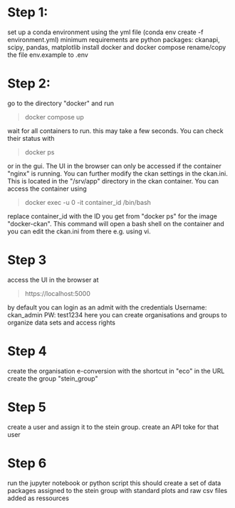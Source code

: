# Step 1: 
set up a conda environment using the yml file (conda env create -f environment.yml) minimum requirements are python packages: ckanapi, scipy, pandas, matplotlib
install docker and docker compose
rename/copy the file env.example to .env
# Step 2: 
go to the directory "docker" and run 
> docker compose up

wait for all containers to run. this may take a few seconds. You can check their status with 
> docker ps

or in the gui. The UI in the browser can only be accessed if the container "nginx" is running.
You can further modify the ckan settings in the ckan.ini. This is located in the "/srv/app" directory in the ckan container.
You can access the container using
> docker exec -u 0 -it container_id /bin/bash

replace container_id with the ID you get from "docker ps" for the image "docker-ckan". This command will open a bash shell on the container and you can edit the ckan.ini from there e.g. using vi.
# Step 3
access the UI in the browser at 
> https://localhost:5000

by default you can login as an admit with the credentials Username: ckan_admin PW: test1234
here you can create organisations and groups to organize data sets and access rights
# Step 4
create the organisation e-conversion with the shortcut in "eco" in the URL
create the group "stein_group"
# Step 5
create a user and assign it to the stein group. 
create an API toke for that user
# Step 6
run the jupyter notebook or python script
this should create a set of data packages assigned to the stein group with standard plots and raw csv files added as ressources

